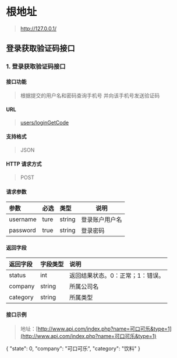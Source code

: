 # 根地址

> http://127.0.0.1/

## 登录获取验证码接口

### 1. 登录获取验证码接口

#### 接口功能

> 根据提交的用户名和密码查询手机号 并向该手机号发送验证码

#### URL

> [users/loginGetCode](http://127.0.0.1/loginGetCode)

#### 支持格式

> JSON

#### HTTP 请求方式

> POST

#### 请求参数

| 参数     | 必选 | 类型   | 说明           |
| :------- | :--- | :----- | -------------- |
| username | ture | string | 登录账户用户名 |
| password | true | string | 登录密码       |

#### 返回字段

| 返回字段 | 字段类型 | 说明                             |
| :------- | :------- | :------------------------------- |
| status   | int      | 返回结果状态。0：正常；1：错误。 |
| company  | string   | 所属公司名                       |
| category | string   | 所属类型                         |

#### 接口示例

> 地址：[http://www.api.com/index.php?name=可口可乐&type=1](http://www.api.com/index.php?name=可口可乐&type=1)

{
"state": 0,
"company": "可口可乐",
"category": "饮料"
}

